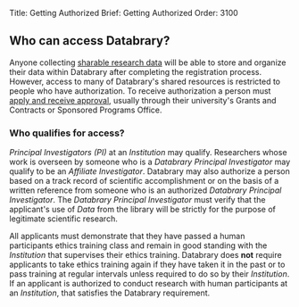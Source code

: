 Title: Getting Authorized
Brief: Getting Authorized
Order: 3100

## Who can access Databrary?

Anyone collecting [sharable research data](|filename|releasing-data.md) will be able to store and organize their data within Databrary after completing the registration process. 
However, access to many of Databrary's shared resources is restricted to people who have authorization.
To receive authorization a person must [apply and receive approval](|filename|getting-authorized/agreement.md), usually through their university's Grants and Contracts or Sponsored Programs Office.

### Who qualifies for access?

*Principal Investigators (PI)* at an *Institution* may qualify.
Researchers whose work is overseen by someone who is a *Databrary Principal Investigator* may qualify to be an *Affiliate Investigator*.
Databrary may also authorize a person based on a track record of scientific accomplishment or on the basis of a written reference from someone who is an authorized *Databrary Principal Investigator*.
The *Databrary Principal Investigator* must verify that the applicant's use of *Data* from the library will be strictly for the purpose of legitimate scientific research. 

All applicants must demonstrate that they have passed a human participants ethics training class and remain in good standing with the *Institution* that supervises their ethics training.
Databrary does **not** require applicants to take ethics training again if they have taken it in the past or to pass training at regular intervals unless required to do so by their *Institution*.
If an applicant is authorized to conduct research with human participants at an *Institution*, that satisfies the Databrary requirement.
